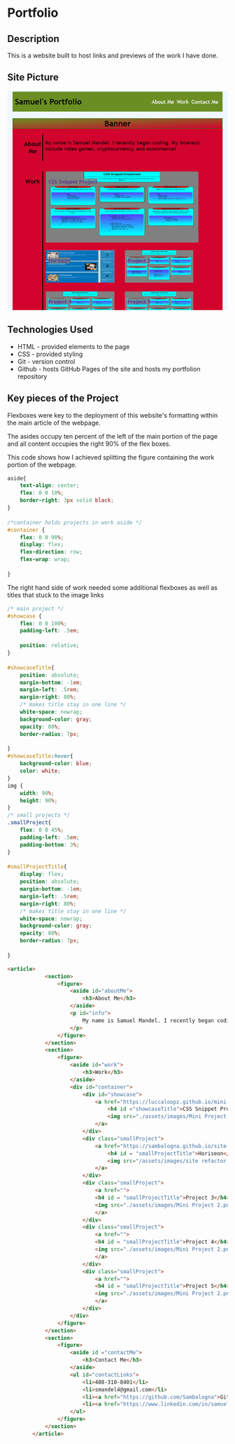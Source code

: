 # Portfolio


## Description

This is a website built to host links and previews of the work I have done. 


## Site Picture

![site](./assets/images/Portfolio_Snippet.PNG)

## Technologies Used
- HTML - provided elements to the page
- CSS - provided styling
- Git - version control
- Github - hosts GitHub Pages of the site and hosts my portfolion repository

## Key pieces of the Project

Flexboxes were key to the deployment of this website's formatting within the main article of the webpage. 

The asides occupy ten percent of the left of the main portion of the page and all content occupies the right 90% of the flex boxes.

This code shows how I achieved splitting the figure containing the work portion of the webpage.

```CSS
aside{
    text-align: center;
    flex: 0 0 10%;
    border-right: 3px solid black;
}

/*container holds projects in work aside */
#container {
    flex: 0 0 90%;
    display: flex;
    flex-direction: row;
    flex-wrap: wrap;
    
}
```
The right hand side of work needed some additional flexboxes as well as titles that stuck to the image links

```CSS
/* main project */
#showcase {
    flex: 0 0 100%;
    padding-left: .5em;

    position: relative;
}

#showcaseTitle{
    position: absolute;
    margin-bottom: -1em;
    margin-left: .5rem;
    margin-right: 80%;
    /* makes title stay in one line */
    white-space: nowrap;
    background-color: gray;
    opacity: 80%;
    border-radius: 7px;
    
}
#showcaseTitle:hover{
    background-color: blue;
    color: white;
}
img {
    width: 90%;
    height: 90%;
}
/* small projects */
.smallProject{
    flex: 0 0 45%;
    padding-left: .5em;
    padding-bottom: 3%;
}

#smallProjectTitle{
    display: flex;
    position: absolute;
    margin-bottom: -1em;
    margin-left: .5rem;
    margin-right: 80%;
    /* makes title stay in one line */
    white-space: nowrap;
    background-color: gray;
    opacity: 80%;
    border-radius: 7px;
    
}
```

```HTML
<article>
            <section>
                <figure>
                    <aside id="aboutMe">
                        <h3>About Me</h3>
                    </aside>                
                    <p id="info">
                        My name is Samuel Mandel. I recently began coding. My interests include video games, cryptocurrency, and ecommerce!
                    </p>
                </figure>
            </section> 
            <section>
                <figure>
                    <aside id="work">
                        <h3>Work</h3>
                    </aside> 
                    <div id="container"> 
                        <div id="showcase">
                            <a href="https://luccaloopz.github.io/mini-project-2/">
                                <h4 id ="showcaseTitle">CSS Snippet Project</h4>
                                <img src="./assets/images/Mini Project 2.png"/>
                            </a>
                        </div>
                        <div class="smallProject">
                            <a href="https://sambalogna.github.io/site-refactor/">
                                <h4 id = "smallProjectTitle">Horiseon</h4>
                                <img src="/assets/images/site refactor.PNG" />
                            </a>
                        </div>
                        <div class="smallProject">
                            <a href="">
                            <h4 id = "smallProjectTitle">Project 3</h4>
                            <img src="./assets/images/Mini Project 2.png"/>
                            </a>
                        </div>
                        <div class="smallProject">
                            <a href="">
                            <h4 id = "smallProjectTitle">Project 4</h4>
                            <img src="./assets/images/Mini Project 2.png"/>
                            </a>
                        </div>
                        <div class="smallProject">
                            <a href="">
                            <h4 id = "smallProjectTitle">Project 5</h4>
                            <img src="./assets/images/Mini Project 2.png"/>
                            </a>
                        </div>
                    </div>   
                </figure>
            </section>
            <section>
                <figure>
                    <aside id ="contactMe">
                        <h3>Contact Me</h3>
                    </aside>
                    <ul id="contactLinks">
                        <li>408-310-8401</li>
                        <li>smandel4@gmail.com</li>
                        <li><a href="https://github.com/Sambalogna">Github</a></li>
                        <li><a href="https://www.linkedin.com/in/samuel-lazaro-mandel/">LinkedIn</a></li>
                    </ul>
                </figure>
            </section>
        </article>
```

